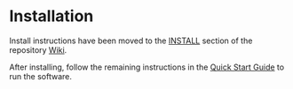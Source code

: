 # Installation

Install instructions have been moved to the [INSTALL](https://github.com/strandedathome/rolls-blockchain/wiki/INSTALL) section of the repository [Wiki](https://github.com/strandedathome/rolls-blockchain/wiki).

After installing, follow the remaining instructions in the
[Quick Start Guide](https://github.com/strandedathome/rolls-blockchain/wiki/Quick-Start-Guide)
to run the software.
